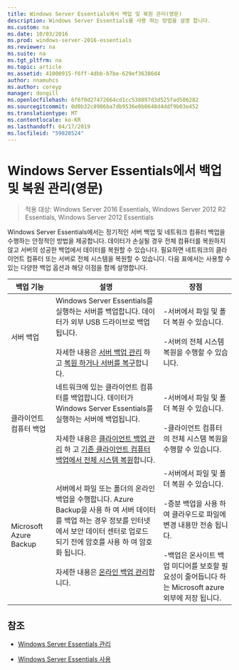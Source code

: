 ```yaml
---
title: Windows Server Essentials에서 백업 및 복원 관리(영문)
description: Windows Server Essentials를 사용 하는 방법을 설명 합니다.
ms.custom: na
ms.date: 10/03/2016
ms.prod: windows-server-2016-essentials
ms.reviewer: na
ms.suite: na
ms.tgt_pltfrm: na
ms.topic: article
ms.assetid: 41000915-f6ff-4dbb-b7be-629ef36386d4
author: nnamuhcs
ms.author: coreyp
manager: dongill
ms.openlocfilehash: 6f6f0d27472664cd1cc538897d3d525fad506282
ms.sourcegitcommit: 0d0b32c8986ba7db9536e0b8648d4ddf9b03e452
ms.translationtype: MT
ms.contentlocale: ko-KR
ms.lasthandoff: 04/17/2019
ms.locfileid: "59828524"
---
```

# <a name="manage-backup-and-restore-in-windows-server-essentials"></a>Windows Server Essentials에서 백업 및 복원 관리(영문)

>적용 대상: Windows Server 2016 Essentials, Windows Server 2012 R2 Essentials, Windows Server 2012 Essentials
 
 Windows Server Essentials에서는 정기적인 서버 백업 및 네트워크 컴퓨터 백업을 수행하는 안정적인 방법을 제공합니다. 데이터가 손실될 경우 전체 컴퓨터를 복원하지 않고 서버의 성공한 백업에서 데이터를 복원할 수 있습니다. 필요하면 네트워크의 클라이언트 컴퓨터 또는 서버로 전체 시스템을 복원할 수 있습니다. 다음 표에서는 사용할 수 있는 다양한 백업 옵션과 해당 이점을 함께 설명합니다.  
  
|백업 기능|설명|장점|  
|--------------------|-----------------|----------------|  
|서버 백업|Windows Server Essentials를 실행하는 서버를 백업합니다. 데이터가 외부 USB 드라이브로 백업됩니다.<br /><br /> 자세한 내용은 [서버 백업 관리](Manage-Server-Backup-in-Windows-Server-Essentials.md) 하 고 [복원 하거나 서버를 복구](Restore-or-repair-your-server-running-Windows-Server-Essentials.md)합니다.|-서버에서 파일 및 폴더 복원 수 있습니다.<br /><br /> -서버의 전체 시스템 복원을 수행할 수 있습니다.|  
|클라이언트 컴퓨터 백업|네트워크에 있는 클라이언트 컴퓨터를 백업합니다. 데이터가 Windows Server Essentials를 실행하는 서버에 백업됩니다.<br /><br /> 자세한 내용은 [클라이언트 백업 관리](Manage-Client-Computer-Backup-in-Windows-Server-Essentials.md) 하 고 [기존 클라이언트 컴퓨터 백업에서 전체 시스템 복원](Restore-a-full-system-from-an-existing-client-computer-backup.md)합니다.|-서버에서 파일 및 폴더 복원 수 있습니다.<br /><br /> -클라이언트 컴퓨터의 전체 시스템 복원을 수행할 수 있습니다.|  
| Microsoft Azure Backup|서버에서 파일 또는 폴더의 온라인 백업을 수행합니다. Azure Backup을 사용 하 여 서버 데이터를 백업 하는 경우 정보를 인터넷에서 보안 데이터 센터로 업로드 되기 전에 암호를 사용 하 여 암호화 됩니다.<br /><br /> 자세한 내용은 [온라인 백업 관리](Manage-Online-Backup-in-Windows-Server-Essentials.md)합니다.|-서버에서 파일 및 폴더 복원 수 있습니다.<br /><br /> -증분 백업을 사용 하 여 클라우드로 파일에 변경 내용만 전송 됩니다.<br /><br /> -백업은 온사이트 백업 미디어를 보호할 필요성이 줄어듭니다 하는 Microsoft azure 외부에 저장 됩니다.|  
  
## <a name="see-also"></a>참조  
  
-   [Windows Server Essentials 관리](Manage-Windows-Server-Essentials.md)  
  
-   [Windows Server Essentials 사용](../use/Use-Windows-Server-Essentials.md)
